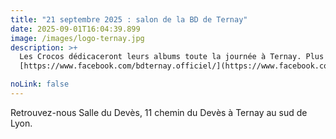 ```yaml
---
title: "21 septembre 2025 : salon de la BD de Ternay"
date: 2025-09-01T16:04:39.899
image: /images/logo-ternay.jpg
description: >+
  Les Crocos dédicaceront leurs albums toute la journée à Ternay. Plus d'infos :
  [https://www.facebook.com/bdternay.officiel/](https://www.facebook.com/bdternay.officiel/)

noLink: false
---
```

Retrouvez-nous Salle du Devès, 11 chemin du Devès à Ternay au sud de Lyon. 
